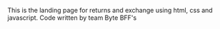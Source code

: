 This is the landing page for returns and exchange using html, css and javascript.
Code written by team Byte BFF's
